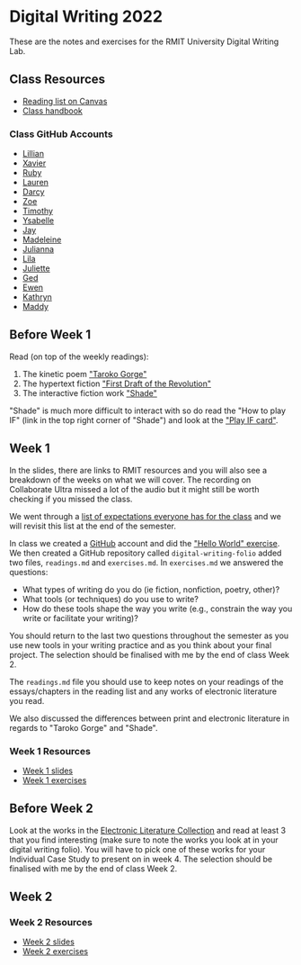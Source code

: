 # Digital Writing 2022

These are the notes and exercises for the RMIT University Digital Writing Lab.

## Class Resources

- [Reading list on Canvas](https://ap01-a.alma.exlibrisgroup.com/leganto/public/61RMIT_INST/lists/31245732760001341?auth=SAML)
- [Class handbook](https://rmit.instructure.com/courses/95328/pages/class-handbook-digital-writing)

### Class GitHub Accounts

- [Lillian](https://github.com/lily-brewis)
- [Xavier](https://github.com/XavierGau)
- [Ruby](https://github.com/rubyhillsmith)
- [Lauren](https://github.com/LHobday)
- [Darcy](https://github.com/DarcyMilne)
- [Zoe](https://github.com/z0eka)
- [Timothy](https://github.com/timloveday1)
- [Ysabelle](https://github.com/ymachucarmit)
- [Jay](https://github.com/Jayrrm)
- [Madeleine](https://github.com/madeleinemay)
- [Julianna](https://github.com/jjp96j)
- [Lila](https://github.com/Lilaros1)
- [Juliette](https://github.com/juliettesalom)
- [Ged](https://github.com/GerardStarling)
- [Ewen](https://github.com/Ewen-GitHub)
- [Kathryn](https://github.com/KathrynEllenWalton)
- [Maddy](https://github.com/madisonw0ng)

## Before Week 1

Read (on top of the weekly readings):
1. The kinetic poem ["Taroko Gorge"](https://collection.eliterature.org/3/work.html?work=taroko-gorge)
2. The hypertext fiction ["First Draft of the Revolution"](https://collection.eliterature.org/3/work.html?work=first-draft-of-the-revolution)
3. The interactive fiction work ["Shade"](https://pr-if.org/play/shade/)

"Shade" is much more difficult to interact with so do read the "How to play IF" (link in the top right corner of "Shade") and look at the ["Play IF card"](https://pr-if.org/doc/play-if-card/).

## Week 1

In the slides, there are links to RMIT resources and you will also see a breakdown of the weeks on what we will cover. The recording on Collaborate Ultra missed a lot of the audio but it might still be worth checking if you missed the class.

We went through a [list of expectations everyone has for the class](expectations.md) and we will revisit this list at the end of the semester.

In class we created a [GitHub](https://github.com/) account and did the ["Hello World" exercise](https://guides.github.com/activities/hello-world/). We then created a GitHub repository called `digital-writing-folio` added two files, `readings.md` and `exercises.md`. In `exercises.md` we answered the questions:

- What types of writing do you do (ie fiction, nonfiction, poetry, other)?
- What tools (or techniques) do you use to write?
- How do these tools shape the way you write (e.g., constrain the way you write or facilitate your writing)?

You should return to the last two questions throughout the semester as you use new tools in your writing practice and as you think about your final project. The selection should be finalised with me by the end of class Week 2.

The `readings.md` file you should use to keep notes on your readings of the essays/chapters in the reading list and any works of electronic literature you read.

We also discussed the differences between print and electronic literature in regards to "Taroko Gorge" and "Shade".

### Week 1 Resources

- [Week 1 slides](https://slides.com/benjaminlaird/digital-writing-week-1-2022)
- [Week 1 exercises](exercises/week1.md)

## Before Week 2

Look at the works in the [Electronic Literature Collection](https://collection.eliterature.org/) and read at least 3 that you find interesting (make sure to note the works you look at in your digital writing folio). You will have to pick one of these works for your Individual Case Study to present on in week 4. The selection should be finalised with me by the end of class Week 2.

## Week 2

### Week 2 Resources

- [Week 2 slides](https://slides.com/benjaminlaird/digital-writing-week-2-2022)
- [Week 2 exercises](exercises/week2.md)
